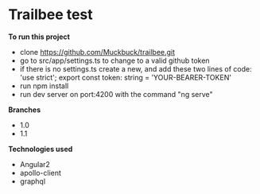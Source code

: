 # Trailbee test

**To run this project**

* clone https://github.com/Muckbuck/trailbee.git
* go to src/app/settings.ts to change to a valid github token
* if there is no settings.ts create a new, 
  and add these two lines of code: 
    'use strict';
    export const token: string = 'YOUR-BEARER-TOKEN'
* run npm install
* run dev server on port:4200 with the command "ng serve"

**Branches**

* 1.0
* 1.1

**Technologies used**

* Angular2
* apollo-client
* graphql



